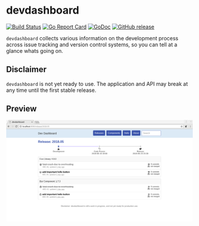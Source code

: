 # devdashboard

[![Build Status](https://travis-ci.org/urld/devdashboard.svg?branch=master)](https://travis-ci.org/urld/devdashboard)
[![Go Report Card](https://goreportcard.com/badge/github.com/urld/devdashboard)](https://goreportcard.com/report/github.com/urld/devdashboard)
[![GoDoc](https://godoc.org/github.com/urld/devdashboard?status.svg)](https://godoc.org/github.com/urld/devdashboard)
[![GitHub release](https://img.shields.io/github/release/urld/devdashboard.svg)](https://github.com/urld/devdashboard/releases/latest)

`devdashboard` collects various information on the development process across issue tracking and version control systems, so you can tell at a glance whats going on.

## Disclaimer

`devdashboard` is not yet ready to use.
The application and API may break at any time until the first stable release.

## Preview
![Example](https://github.com/urld/devdashboard/blob/master/docs/mockup.png)

